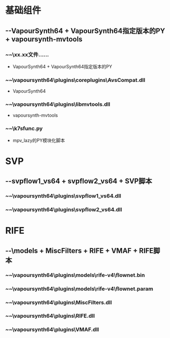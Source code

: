 # 基础组件
## --VapourSynth64 + VapourSynth64指定版本的PY + vapoursynth-mvtools

### ~~\xx.xx文件......
* VapourSynth64 + VapourSynth64指定版本的PY

### ~~\vapoursynth64\plugins\coreplugins\AvsCompat.dll
* VapourSynth64

### ~~\vapoursynth64\plugins\libmvtools.dll
* vapoursynth-mvtools

### ~~\k7sfunc.py
* mpv_lazy的PY模块化脚本

# SVP
## --svpflow1_vs64 + svpflow2_vs64 + SVP脚本

### ~~\vapoursynth64\plugins\svpflow1_vs64.dll
### ~~\vapoursynth64\plugins\svpflow2_vs64.dll

# RIFE
## --\models + MiscFilters + RIFE + VMAF + RIFE脚本

### ~~\vapoursynth64\plugins\models\rife-v4\flownet.bin
### ~~\vapoursynth64\plugins\models\rife-v4\flownet.param
### ~~\vapoursynth64\plugins\MiscFilters.dll
### ~~\vapoursynth64\plugins\RIFE.dll
### ~~\vapoursynth64\plugins\VMAF.dll
